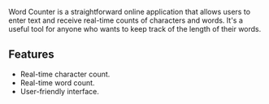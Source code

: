 Word Counter is a straightforward online application that allows users to enter text and receive real-time counts of characters and words. It's a useful tool for anyone who wants to keep track of the length of their words.

## Features

- Real-time character count.
- Real-time word count.
- User-friendly interface.
